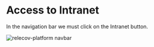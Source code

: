 # Access to Intranet

In the navigation bar we must click on the Intranet button.

![relecov-platform navbar]("img/admin_panel_add_user1.png")
